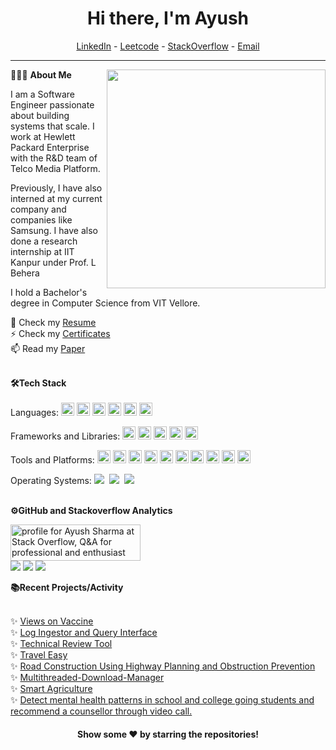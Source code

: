 <!--- Body Begins -->
<h1 align="center"> Hi there, I'm Ayush</a> </h1>

<!--- Adding Header Elements -->
<p align="center">
  <a href="https://www.linkedin.com/in/ayushs2k1/">LinkedIn</a> - 
  <a href="https://leetcode.com/u/ayushs_2k1/">Leetcode</a> -
  <a href="https://stackoverflow.com/users/12344814/ayush-sharma">StackOverflow</a> -
  <a href="mailto:ayushsharma.2k1@gmail.com">Email</a>

-----------------------------------------------------------
👨🏻‍💻 **About Me**<img src="https://raw.githubusercontent.com/sanjay-kv/sanjay-kv/main/Assets/illustration.png" min-width="300px" max-width="300px" width="350px" align="right"> 

I am a Software Engineer passionate about building systems that scale. I work at Hewlett Packard Enterprise with the R&D team of Telco Media Platform.

Previously, I have also interned at my current company and companies like Samsung. I have also done a research internship at IIT Kanpur under Prof. L Behera

I hold a Bachelor's degree in Computer Science from VIT Vellore.

📝 Check my [Resume](https://github.com/ayushs2k1/ayushs2k1/blob/main/ayushResume.pdf)<br>
⚡ Check my [Certificates](https://www.linkedin.com/in/ayushsharma2k/details/certifications/)<br>
📫 Read my [Paper](https://www.ijser.org/onlineResearchPaperViewer.aspx?A-Comparative-Study-on-Efficiencies-of-Variants-of-Convolutional-Neural-Networks-based-on-Image-Classification-Task.pdf)<br>

<br>

<!--- Adding Tech Stack open Section -->
<summary><b>🛠Tech Stack</b></summary><br>
Languages: 
<a href="https://www.java.com/" title="Java"><img src="https://github.com/get-icon/geticon/raw/master/icons/java.svg" alt="Java" width="21px" height="21px"></a>
<a href="https://www.python.org/" title="Python"><img src="https://github.com/get-icon/geticon/raw/master/icons/python.svg" alt="Python" width="21px" height="21px"></a>
<a href="https://en.wikipedia.org/wiki/C_(programming_language)" title="C"><img src="https://github.com/get-icon/geticon/raw/master/icons/c.svg" alt="C" width="21px" height="21px"></a>
<a href="https://isocpp.org/" title="C++"><img src="https://github.com/get-icon/geticon/raw/master/icons/c-plusplus.svg" alt="C++" width="21px" height="21px"></a>
<a href="https://dev.mysql.com/" title="MySQL"><img src="https://github.com/get-icon/geticon/raw/master/icons/mysql.svg" alt="MySQL" width="21px" height="21px"></a>
<a href="https://www.r-project.org/" title="R"><img src="https://github.com/get-icon/geticon/raw/master/icons/r-lang.svg" alt="R" width="21px" height="21px"></a>

Frameworks and Libraries: <!--- Frameworks and Libraries goes here -->
<a href="https://numpy.org/" title="NumPy"><img src="https://github.com/get-icon/geticon/raw/master/icons/numpy-icon.svg" alt="NumPy" width="21px" height="21px"></a>
<a href="https://pandas.pydata.org/" title="pandas"><img src="https://github.com/get-icon/geticon/raw/master/icons/pandas-icon.svg" alt="pandas" width="21px" height="21px"></a>
<a href="https://scikit-learn.org/stable/" title="scikit-learn"><img src="https://github.com/scikit-learn/blog/blob/main/assets/images/scikit-learn-logo.png" alt="scikit-learn" 
width="21px" height="21px"></a>
<a href="https://www.tensorflow.org/" title="tensorflow"><img src="https://github.com/get-icon/geticon/blob/master/icons/tensorflow.svg" alt="tensorflow" width="21px" height="21px"></a>
<a href="https://kubernetes.io/" title="kubernetes"><img src="https://github.com/get-icon/geticon/blob/master/icons/kubernetes.svg" alt="kubernetes" width="21px" height="21px"></a>

Tools and Platforms: 
<a href="https://git-scm.com/" title="Git"><img src="https://github.com/get-icon/geticon/raw/master/icons/git-icon.svg" alt="Git" width="21px" height="21px"></a>
<a href="https://www.docker.com/" title="docker"><img src="https://github.com/get-icon/geticon/raw/master/icons/docker-icon.svg" alt="docker" width="21px" height="21px"></a>
<a href="https://prometheus.io/" title="prometheus"><img src="https://github.com/get-icon/geticon/blob/master/icons/prometheus.svg" alt="prometheus" width="21px" height="21px"></a>
<a href="https://grafana.com/" title="grafana"><img src="https://github.com/get-icon/geticon/blob/master/icons/grafana.svg" alt="grafana" width="21px" height="21px"></a>
<a href="https://www.postman.com/" title="postman"><img src="https://github.com/get-icon/geticon/blob/master/icons/postman.svg" alt="postman" width="21px" height="21px"></a>
<a href="https://www.jenkins.io/" title="jenkins"><img src="https://github.com/get-icon/geticon/blob/master/icons/jenkins.svg" alt="jenkins" width="21px" height="21px"></a>
<a href="https://www.atlassian.com/software/jira?&aceid=&adposition=&adgroup=143485223644&campaign=18442427757&creative=696980129686&device=c&keyword=jira&matchtype=e&network=g&placement=&ds_kids=p73345677068&ds_e=GOOGLE&ds_eid=700000001558501&ds_e1=GOOGLE&gad_source=1&gclid=Cj0KCQjw-uK0BhC0ARIsANQtgGO9A5VDMxp70csS7hFxHffuXSWt5lMxP9wuyMgI_M9g-S_I-09IxCUaAldFEALw_wcB&gclsrc=aw.ds" title="jira"><img src="https://github.com/get-icon/geticon/blob/master/icons/jira.svg" alt="jira" width="21px" height="21px"></a>
<a href="https://code.visualstudio.com/" title="Visual Studio Code"><img src="https://github.com/get-icon/geticon/raw/master/icons/visual-studio-code.svg" alt="Visual Studio Code" width="21px" height="21px"></a>
<a href="https://www.eclipse.org/" title="eclipse"><img src="https://github.com/get-icon/geticon/blob/master/icons/eclipse.svg" alt="eclipse" width="21px" height="21px"></a>
<a href="https://jupyter.org/" title="jupyter"><img src="https://github.com/get-icon/geticon/blob/master/icons/jupyter.svg" alt="jupyter" width="21px" height="21px"></a>

Operating Systems: 
<img src="https://img.shields.io/badge/-Linux-EDBD2B?logo=Linux&logoColor=black&style=flat">&nbsp;
<img src="https://img.shields.io/badge/-Mac-F7F7F7?logo=Macos&logoColor=black&style=flat">&nbsp;
<img src="https://img.shields.io/badge/-Windows-0F7BCF?logo=Windows&logoColor=white&style=flat">&nbsp;

<!--- Section on GitHub Analytics -->

<br>

<summary><b>⚙️GitHub and Stackoverflow Analytics</b></summary>

<a href="https://stackoverflow.com/users/12344814/ayush-sharma"><img src="https://stackoverflow.com/users/flair/12344814.png?theme=dark" width="208" height="58" alt="profile for Ayush Sharma at Stack Overflow, Q&amp;A for professional and enthusiast programmers" title="profile for Ayush Sharma at Stack Overflow, Q&amp;A for professional and enthusiast programmers"></a> <br>
![](http://github-profile-summary-cards.vercel.app/api/cards/profile-details?username=ayushs2k1&theme=github_dark)
![](http://github-profile-summary-cards.vercel.app/api/cards/repos-per-language?username=ayushs2k1&theme=github_dark)
[![](https://github-readme-stats.vercel.app/api?username=ayushs2k1&include_all_commits=true&theme=tokyonight&bg_color=0D1118&border_color=3D4247&text_color=5A616A&title_color=1F5EAA&rank_icon=github&card_width=70px)](https://github.com/anuraghazra/github-readme-stats)
     


<!--- 3rd Section on Recent Projects -->
<summary><b>📚Recent Projects/Activity</b></summary><br>

  ✨ [Views on Vaccine](https://github.com/ayushs2k1/ViewsOnVaccine)<br>
  ✨ [Log Ingestor and Query Interface](https://github.com/ayushs2k1/Log-Ingestor-and-Query-Interface-Go)<br>
  ✨ [Technical Review Tool](https://github.com/ayushs2k1/Technical-Review-Tool)<br> 
  ✨ [Travel Easy](https://github.com/ayushs2k1/TravelEasy-DBMS-Project)<br>
  ✨ [Road Construction Using Highway Planning and Obstruction Prevention](https://github.com/ayushs2k1/Operating-Systems-Project)<br>
  ✨ [Multithreaded-Download-Manager](https://github.com/ayushs2k1/Multithreaded-Download-Manager)<br>
  ✨ [Smart Agriculture](https://github.com/ayushs2k1/SmartAgri)<br>
  ✨ [Detect mental health patterns in school and college going students and recommend a counsellor through video call.](https://github.com/ayushs2k1/Exypnos-vit-hack/tree/main)<br>

<div align="center">


#### Show some ❤️ by starring the repositories!
</div>

<!--- Footer End -->
<!--- Body End -->
